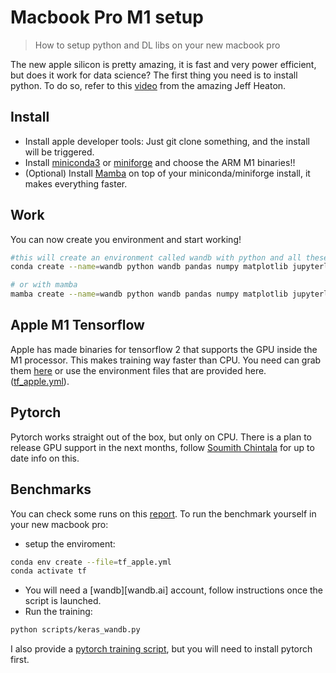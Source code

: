 # Macbook Pro M1 setup
> How to setup python and DL libs on your new macbook pro

The new apple silicon is pretty amazing, it is fast and very power efficient, but does it work for data science? The first thing you need is to install python. To do so, refer to this [video](https://www.youtube.com/watch?v=w2qlou7n7MA&list=RDCMUCR1-GEpyOPzT2AO4D_eifdw&index=1) from the amazing Jeff Heaton.

## Install

- Install apple developer tools: Just git clone something, and the install will be triggered.
- Install [miniconda3](https://docs.conda.io/en/latest/miniconda.html) or [miniforge](https://github.com/conda-forge/miniforge) and choose the ARM M1 binaries!!
- (Optional) Install [Mamba](https://github.com/mamba-org/mamba) on top of your miniconda/miniforge install, it makes everything faster.

## Work

You can now create you environment and start working!

```bash
#this will create an environment called wandb with python and all these pkgs
conda create --name=wandb python wandb pandas numpy matplotlib jupyterlab

# or with mamba
mamba create --name=wandb python wandb pandas numpy matplotlib jupyterlab
```

## Apple M1 Tensorflow
Apple has made binaries for tensorflow 2 that supports the GPU inside the M1 processor. This makes training way faster than CPU. You need can grab them [here](https://developer.apple.com/metal/tensorflow-plugin/) or use the environment files that are provided here. ([tf_apple.yml](tf_apple.yml)).

## Pytorch
Pytorch works straight out of the box, but only on CPU. There is a plan to release GPU support in the next months, follow [Soumith Chintala](https://twitter.com/soumithchintala) for up to date info on this.

## Benchmarks
You can check some runs on this [report](http://wandb.me/m1pro). To run the benchmark yourself in your new macbook pro:
- setup the enviroment:
```bash
conda env create --file=tf_apple.yml
conda activate tf
```
- You will need a [wandb][wandb.ai] account, follow instructions once the script is launched.
- Run the training:

```bash
python scripts/keras_wandb.py
```

I also provide a [pytorch training script](scripts/pytorch_wandb.py), but you will need to install pytorch first.